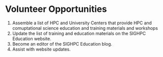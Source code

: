 # Volunteer Opportunities

1. Assemble a list of HPC and University Centers that provide HPC and comuptational science education and training materials and workshops
2. Update the list of training and education materials on the SIGHPC Education website.
3. Become an editor of the SIGHPC Education blog.
4. Assist with website updates.
